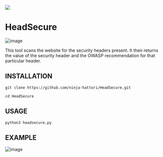 [![](https://forthebadge.com/images/badges/made-with-python.svg)](https://www.python.org)

# HeadSecure

![image](https://user-images.githubusercontent.com/112231923/234759325-3886b545-e782-4547-b611-3439e30bbd09.png)

This tool scans the website for the security headers present. It then returns the value of the security header and the OWASP recommendation for that particular  header.


## INSTALLATION
```shell
git clone https://github.com/ninja-hattori/HeadSecure.git
```
```shell
cd HeadSecure
```

## USAGE
```shell
python3 headsecure.py
```

## EXAMPLE
![image](https://user-images.githubusercontent.com/112231923/234761323-7c6fff12-6b66-4c46-8372-b0cb20c2a591.png)